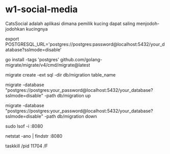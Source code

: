 # w1-social-media

CatsSocial adalah aplikasi dimana pemilik kucing dapat saling menjodoh-jodohkan kucingnya

export POSTGRESQL_URL='postgres://postgres:password@localhost:5432/your_database?sslmode=disable'

go install -tags 'postgres' github.com/golang-migrate/migrate/v4/cmd/migrate@latest

migrate create -ext sql -dir db/migration table_name

migrate -database "postgres://postgres:your_password@localhost:5432/your_database?sslmode=disable" -path db/migration up

migrate -database "postgres://postgres:your_password@localhost:5432/your_database?sslmode=disable" -path db/migration down

sudo lsof -i :8080

netstat -ano | findstr :8080

taskkill /pid 11704 /F
